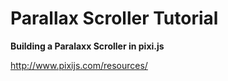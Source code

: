Parallax Scroller Tutorial
==========================

**Building a Paralaxx Scroller in pixi.js**

http://www.pixijs.com/resources/